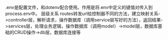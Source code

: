.env是配置文件，和dotenv配合使用。作用是将.env中定义的键值对传入到process.env中。
层级关系
  routes转发url给控制器不同的方法，建立映射关系->controller层，解析请求，操作数据库（调用service层写好的方法），返回结果->services层，处理业务逻辑，操作数据库（调用model）->model层，数据库基础的CRUD操作->db层，数据库连接等

